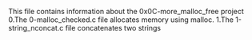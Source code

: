 This file contains information about the 0x0C-more_malloc_free project
0.The 0-malloc_checked.c file allocates memory using malloc.
1.The 1-string_nconcat.c file concatenates two strings
